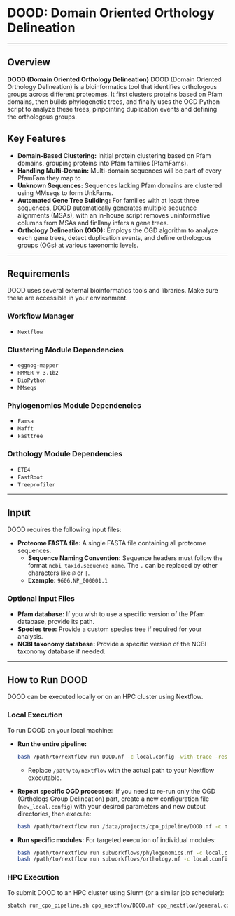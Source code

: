
# DOOD: Domain Oriented Orthology Delineation

---

## Overview

**DOOD (Domain Oriented Orthology Delineation)** 
DOOD (Domain Oriented Orthology Delineation) is a bioinformatics tool that identifies orthologous groups across different proteomes. It first clusters proteins based on Pfam domains, then builds phylogenetic trees, and finally uses the OGD Python script to analyze these trees, pinpointing duplication events and defining the orthologous groups.
## Key Features

* **Domain-Based Clustering:** Initial protein clustering based on Pfam domains, grouping proteins into Pfam families (PfamFams).
* **Handling Multi-Domain:** Multi-domain sequences will be part of every PfamFam they map to
* **Unknown Sequences:** Sequences lacking Pfam domains are clustered using MMseqs to form UnkFams.
* **Automated Gene Tree Building:** For families with at least three sequences, DOOD automatically generates multiple sequence alignments (MSAs), with an in-house script removes uninformative columns from MSAs and finllany infers a gene trees.
* **Orthology Delineation (OGD):** Employs the OGD algorithm to analyze each gene trees, detect duplication events, and define orthologous groups (OGs) at various taxonomic levels.

---

## Requirements

DOOD uses several external bioinformatics tools and libraries. Make sure these are accessible in your environment.

### Workflow Manager

* `Nextflow`

### Clustering Module Dependencies

* `eggnog-mapper`
* `HMMER v 3.1b2`
* `BioPython`
* `MMseqs`

### Phylogenomics Module Dependencies

* `Famsa`
* `Mafft`
* `Fasttree`

### Orthology Module Dependencies

* `ETE4`
* `FastRoot` 
* `Treeprofiler`

---

## Input

DOOD requires the following input files:

* **Proteome FASTA file:** A single FASTA file containing all proteome sequences.
    * **Sequence Naming Convention:** Sequence headers must follow the format `ncbi_taxid.sequence_name`. The `.` can be replaced by other characters like `@` or `|`.
    * **Example:** `9606.NP_000001.1`

### Optional Input Files

* **Pfam database:** If you wish to use a specific version of the Pfam database, provide its path.
* **Species tree:** Provide a custom species tree if required for your analysis.
* **NCBI taxonomy database:** Provide a specific version of the NCBI taxonomy database if needed.

---

## How to Run DOOD

DOOD can be executed locally or on an HPC cluster using Nextflow.

### Local Execution

To run DOOD on your local machine:

* **Run the entire pipeline:**
    ```bash
    bash /path/to/nextflow run DOOD.nf -c local.config -with-trace -resume
    ```
    * Replace `/path/to/nextflow` with the actual path to your Nextflow executable.

* **Repeat specific OGD processes:**
    If you need to re-run only the OGD (Orthologs Group Delineation) part, create a new configuration file (`new_local.config`) with your desired parameters and new output directories, then execute:
    ```bash
    bash /path/to/nextflow run /data/projects/cpo_pipeline/DOOD.nf -c new_local.config -with-trace -resume until ogd_pfam,ogd_mmseqs
    ```

* **Run specific modules:**
    For targeted execution of individual modules:
    ```bash
    bash /path/to/nextflow run subworkflows/phylogenomics.nf -c local.config -resume -entry MODULE_PHYLOGENOMICS
    bash /path/to/nextflow run subworkflows/orthology.nf -c local.config -resume -entry MODULE_ORTHOLOGY
    ```

### HPC Execution

To submit DOOD to an HPC cluster using Slurm (or a similar job scheduler):

```bash
sbatch run_cpo_pipeline.sh cpo_nextflow/DOOD.nf cpo_nextflow/general.config